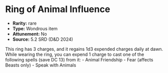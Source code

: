 
# Ring of Animal Influence

* **Rarity:** rare
* **Type:** Wondrous item
* **Attunement:** No
* **Source:** 5.2 SRD (D&D 2024)


This ring has 3 charges, and it regains 1d3 expended charges daily at dawn. While wearing the ring, you can expend 1 charge to cast one of the following spells (save DC 13) from it: - Animal Friendship - Fear (affects Beasts only) - Speak with Animals
